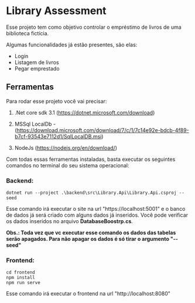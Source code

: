 # Library Assessment

Esse projeto tem como objetivo controlar o empréstimo de livros de uma biblioteca fictícia.

Algumas funcionalidades já estão presentes, são elas:
* Login
* Listagem de livros
* Pegar emprestado


## Ferramentas
Para rodar esse projeto você vai precisar:

1. .Net core sdk 3.1 (https://dotnet.microsoft.com/download)

1. MSSql LocalDb - (https://download.microsoft.com/download/7/c/1/7c14e92e-bdcb-4f89-b7cf-93543e7112d1/SqlLocalDB.msi)

1. NodeJs (https://nodejs.org/en/download/)

Com todas essas ferramentas instaladas, basta executar os seguintes comandos no terminal do seu sistema operacional:

### Backend:

```
dotnet run --project .\backend\src\Library.Api\Library.Api.csproj -- seed
```
Esse comando irá executar o site na url "https://localhost:5001" e o banco de dados já será criado com alguns dados já inseridos. Você pode verificar os dados inseridos no arquivo **DatabaseBoostrp.cs**.

**Obs.: Toda vez que vc executar esse comando os dados das tabelas serão apagados. Para não apagar os dados é só tirar o argumento "-- seed"**

### Frontend:

```
cd frontend
npm install
npm run serve
```

Esse comando irá executar o frontend na url "http://localhost:8080"



